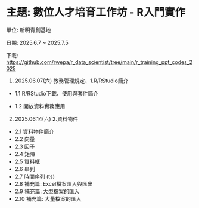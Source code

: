 # 主題: 數位人才培育工作坊 - R入門實作

單位: 新明青創基地

日期: 2025.6.7 ~ 2025.7.5

下載: https://github.com/rwepa/r_data_scientist/tree/main/r_training_ppt_codes_2025


1. 2025.06.07(六) 教務管理規定、1.R/RStudio簡介

+ 1.1 R/RStudio下載、使用與套件簡介

+ 1.2 開放資料實務應用

2. 2025.06.14(六) 2.資料物件

+ 2.1 資料物件簡介
+ 2.2 向量
+ 2.3 因子
+ 2.4 矩陣
+ 2.5 資料框
+ 2.6 串列
+ 2.7 時間序列 (ts)
+ 2.8 補充篇: Excel檔案匯入與匯出
+ 2.9 補充篇: 大型檔案的匯入
+ 2.10 補充篇: 大量檔案的匯入
